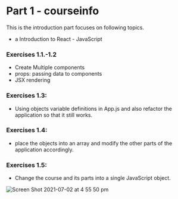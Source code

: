 # Part 1 - courseinfo

This is the introduction part focuses on following topics.

- a Introduction to React - JavaScript

### Exercises 1.1.-1.2

- Create Multiple components
- props: passing data to components
- JSX rendering 

### Exercises 1.3:

- Using objects variable definitions in App.js and also refactor the application so that it still works.

### Exercises 1.4:

- place the objects into an array and modify the other parts of the application accordingly.

### Exercises 1.5:

- Change the course and its parts into a single JavaScript object.

![Screen Shot 2021-07-02 at 4 55 50 pm](https://user-images.githubusercontent.com/67087939/124233667-68fccb00-db56-11eb-8a5a-05656114c3e7.png)
